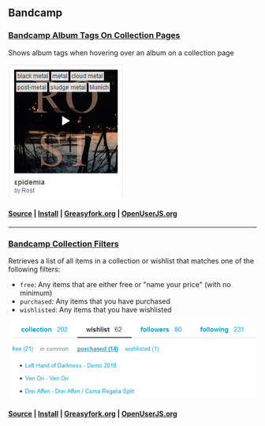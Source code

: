## Bandcamp

### [Bandcamp Album Tags On Collection Pages](bandcamp_collection_tags/)

Shows album tags when hovering over an album on a collection page

![screenshot](bandcamp_collection_tags/screenshot.jpg)

#### [Source](bandcamp_collection_tags/bandcamp_collection_tags.user.js) | [Install](https://github.com/squeek502/userscripts/raw/master/bandcamp_collection_tags/bandcamp_collection_tags.user.js) | [Greasyfork.org](https://greasyfork.org/en/scripts/391460-bandcamp-album-tags-on-collection-pages) | [OpenUserJS.org](https://openuserjs.org/scripts/squeek502/Bandcamp_Album_Tags_On_Collection_Pages)

---

### [Bandcamp Collection Filters](bandcamp_collection_filters/)

Retrieves a list of all items in a collection or wishlist that matches one of the following filters:

- `free`: Any items that are either free or "name your price" (with no minimum)
- `purchased`: Any items that you have purchased
- `wishlisted`: Any items that you have wishlisted

![screenshot](bandcamp_collection_filters/screenshot.png)

#### [Source](bandcamp_collection_filters/bandcamp_collection_filters.user.js) | [Install](https://github.com/squeek502/userscripts/raw/master/bandcamp_collection_filters/bandcamp_collection_filters.user.js) | [Greasyfork.org](https://greasyfork.org/en/scripts/391461-bandcamp-collection-filters) | [OpenUserJS.org](https://openuserjs.org/scripts/squeek502/Bandcamp_Collection_Filters)

